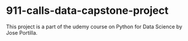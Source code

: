 # 911-calls-data-capstone-project
This project is a part of the udemy course on Python for Data Science by Jose Portilla.
